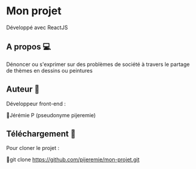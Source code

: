 # Mon projet

Développé avec ReactJS 

## A propos 💻
Dénoncer ou s'exprimer sur des problèmes de société à travers le partage de thèmes en dessins ou peintures

## Auteur 👤
Développeur front-end : 

🔹Jérémie P (pseudonyme pijeremie)

## Téléchargement 🚀
Pour cloner le projet :

🔹git clone https://github.com/pijeremie/mon-projet.git
